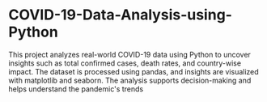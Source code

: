 # COVID-19-Data-Analysis-using-Python
This project analyzes real-world COVID-19 data using Python to uncover insights such as total confirmed cases, death rates, and country-wise impact. The dataset is processed using pandas, and insights are visualized with matplotlib and seaborn. The analysis supports decision-making and helps understand the pandemic's trends
